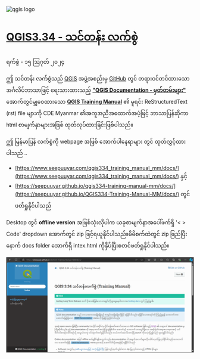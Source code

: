 ![qgis logo](https://github.com/qgis/QGIS/blob/master/images/README-md/main_logo.png)

# [QGIS3.34 - သင်တန်း လက်စွဲ](https://seepuuyar.github.io/QGIS334-Training-Manual-MM/docs/)
ရက်စွဲ - ၁၅ ဩဂုတ် ၂၀၂၄

ဤ သင်တန်း လက်စွဲသည် [QGIS](https://qgis.org/en/site/) အဖွဲ့အစည်းမှ [GitHub](https://github.com/qgis) တွင် တရားဝင်တင်ထားသော အင်္ဂလိပ်ဘာသာဖြင့် ရေးသားထားသည့် [**"QGIS Documentation - မှတ်တမ်းများ"**](https://github.com/qgis/QGIS-Documentation) အောက်တွင်မျှဝေထားသော [**QGIS Training Manual**](https://github.com/qgis/QGIS-Documentation/tree/master/docs/training_manual)
၏ မူရင်း ReStructuredText (rst) file များကို CDE Myanmar ၏အကူအညီအထောက်အပံ့ဖြင့် ဘာသာပြန်ဆိုကာ  html စာမျက်နှာများအဖြစ် ထုတ်လုပ်ထားခြင်းဖြစ်ပါသည်။
 
ဤ မြန်မာပြန် လက်စွဲကို webpage အဖြစ် အောက်ပါနေရာများ တွင် ထုတ်လွှင့်ထားပါသည် ..
 - [https://www.seepuuyar.com/qgis334_training_manual_mm/docs/](https://www.seepuuyar.com/qgis334_training_manual_mm/docs/) နှင့်
 - [https://seepuuyar.github.io/qgis334-training-manual-mm/docs/](https://seepuuyar.github.io/QGIS334-Training-Manual-MM/docs/) တွင်ဖတ်ရှုနိုင်ပါသည်

Desktop တွင် **offline version** အဖြစ်သုံးလိုပါက ယခုစာမျက်နာအပေါ်ဖက်ရှိ '< > Code' dropdown အောက်တွင် zip ဖြင့်ရယူနိုင်ပါသည်။မိမိစက်ထဲတွင် zip ဖြည်ပြီးနောက် docs folder အောက်ရှိ intex.html ကိုနှိပ်ပြီးစတင်ဖတ်ရှုနိုင်ပါသည်။

 ![qgis manual](/_images/zz_qgis_training_manual.png)
